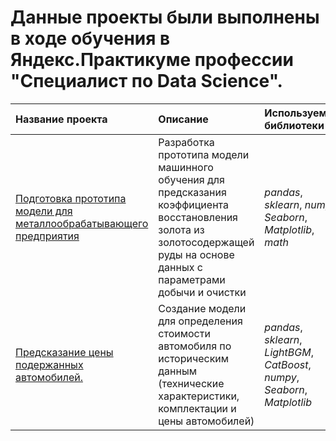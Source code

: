 
# Данные проекты были выполнены в ходе обучения в Яндекс.Практикуме профессии "Специалист по Data Science".

| Название проекта | Описание | Используемые библиотеки | 
| :---------------------- | :---------------------- | :---------------------- |
| [Подготовка прототипа модели для металлообрабатывающего предприятия](recovery_rate_of_gold) | Разработка прототипа модели машинного обучения для предсказания коэффициента восстановления золота из золотосодержащей руды на основе данных с параметрами добычи и очистки| *pandas*, *sklearn*, *numpy*, *Seaborn*, *Matplotlib*, *math* |
| [Предсказание цены подержанных автомобилей.](value_of_used_cars) | Создание модели для определения стоимости автомобиля по историческим данным (технические характеристики, комплектации и цены автомобилей) | *pandas*, *sklearn*, *LightBGM*, *CatBoost*, *numpy*, *Seaborn*, *Matplotlib* |
